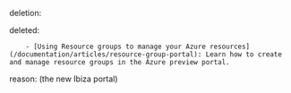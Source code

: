 deletion:

deleted:

		- [Using Resource groups to manage your Azure resources](/documentation/articles/resource-group-portal): Learn how to create and manage resource groups in the Azure preview portal.

reason: (the new Ibiza portal)

